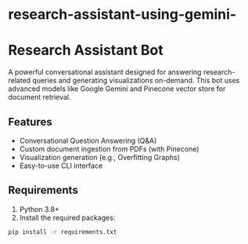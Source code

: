 # research-assistant-using-gemini-
# Research Assistant Bot

A powerful conversational assistant designed for answering research-related queries and generating visualizations on-demand. This bot uses advanced models like Google Gemini and Pinecone vector store for document retrieval.

## Features

- Conversational Question Answering (Q&A)
- Custom document ingestion from PDFs (with Pinecone)
- Visualization generation (e.g., Overfitting Graphs)
- Easy-to-use CLI interface

## Requirements

1. Python 3.8+
2. Install the required packages:

```bash
pip install -r requirements.txt
